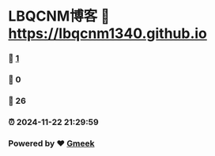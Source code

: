 # LBQCNM博客 :link: https://lbqcnm1340.github.io 
### :page_facing_up: [1](https://lbqcnm1340.github.io/tag.html) 
### :speech_balloon: 0 
### :hibiscus: 26 
### :alarm_clock: 2024-11-22 21:29:59 
### Powered by :heart: [Gmeek](https://github.com/Meekdai/Gmeek)
